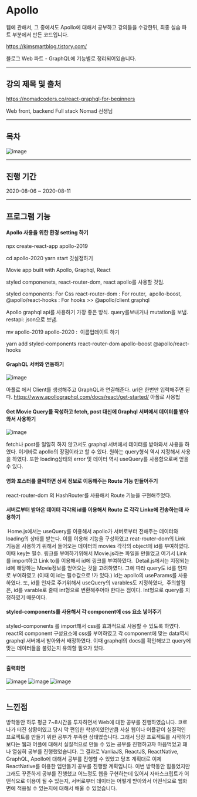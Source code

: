 # Apollo

웹에 관해서, 그 중에서도 Apollo에 대해서 공부하고 강의들을 수강한뒤, 최종 실습 파트 부분에서 만든 코드입니다.

https://kimsmartblog.tistory.com/

블로그 Web 파트 - GraphQL에 기능별로 정리되어있습니다.

***

## 강의 제목 및 출처
https://nomadcoders.co/react-graphql-for-beginners

Web front, backend Full stack Nomad 선생님

***

## 목차
![image](https://user-images.githubusercontent.com/44837403/114277045-6e211100-9a64-11eb-8d2c-4a95f3e1467d.png)

***

## 진행 기간
2020-08-06 ~ 2020-08-11

***

## 프로그램 기능

#### Apollo 사용을 위한 환경 setting 하기

npx create-react-app apollo-2019

cd apollo-2020
yarn start
깃설정하기

Movie app built with Apollo, Graphql, React

styled componenets, react-router-dom, react apollo를 사용할 것임.

styled components: For Css react-router-dom : For router,
 apollo-boost, @apollo/react-hooks : For hooks >> @apollo/client graphql


Apollo
graphql api를 사용하기 가장 좋은 방식. query를보내거나 mutation을 보냄.
restapi: json으로 보냄.

mv apollo-2019 apollo-2020 :  이름업데이트 하기

yarn add styled-components react-router-dom apollo-boost @apollo/react-hooks

#### GraphQL 서버와 연동하기

![image](https://user-images.githubusercontent.com/44837403/114277343-c0166680-9a65-11eb-85ff-8cf5fb5be540.png)

아폴로 에서 Client를 생성해주고 GraphQL과 연결해준다. url은 한번만 입력해주면 된다.
https://www.apollographql.com/docs/react/get-started/
아폴로 사용법

#### Get Movie Query를 작성하고 fetch, post 대신에 Graphql 서버에서 데이터를 받아와서 사용하기
![image](https://user-images.githubusercontent.com/44837403/114277356-cd335580-9a65-11eb-9da0-0c0d3fb4168c.png)

fetch나 post를 일일히 하지 않고서도 graphql 서버에서 데이터를 받아와서 사용을 하였다. 이게바로 apollo의 장점이라고 할 수 있다.
원하는 query형식 역시 지정해서 사용을 하였다. 또한 loading상태와 error 및 데이터 역시 useQuery를 사용함으로써 얻을 수 있다.

#### 영화 포스터를 클릭하면 상세 정보로 이동해주는 Route 기능 만들어주기

react-router-dom 의 HashRouter를 사용해서 Route 기능을 구현해주었다.

#### 서버로부터 받아온 데이터 각각의 id를 이용해서 Route 로 각각 Linke에 전송하는데 사용하기

 Home.js에서는 useQuery를 이용해서 apollo가 서버로부터 전해주는 데이터와 loading의 상태를 받는다.
이를 이용해 기능을 구성하였고 reat-router-dom의 Link 기능을 사용하기 위해서 들어오는 데이터의 movies 각각의 object에 id를 부여하였다. 이때 key는 필수. 링크를 부여하기위해서 Movie.js라는 파일을 만들었고 여기서 Link를 import하고 Link to를 이용해서 id에 링크를 부여하였다.
 Detail.js에서는 지정되는 id에 해당하는 Movie정보를 얻어오는 것을 고려하였다. 그에 따라 query도 id를 인자로 부여하였고 (이때 이 id는 필수값으로 !가 있다.) id는 apollo의 useParams를 사용하였다. 또, id를 인자로 주기위해서 useQuery의 varables도 지정하였다,
 주의할점은, id를 varable로 줄때 int형으로 변환해주어야 한다는 점이다. Int형으로 query를 지정하였기 때문이다.
 
 #### styled-components를 사용해서 각 component에 css 요소 넣어주기
 
 styled-components 를 import해서 css를 효과적으로 사용할 수 있도록 하였다. react의 component 구성요소에 css를 부여하였고 각 component에 맞는 data역시 graphql 서버에서 받아와서 배정하였다. 이때 graphql의 docs를 확인해보고 query에 맞는 데이터들을 불렀는지 유의할 필요가 있다. 

***

  #### 출력화면
![image](https://user-images.githubusercontent.com/44837403/114277831-dc1b0780-9a67-11eb-8c19-ff34a498a831.png)
![image](https://user-images.githubusercontent.com/44837403/114277837-e0472500-9a67-11eb-9843-544c7085521f.png)
![image](https://user-images.githubusercontent.com/44837403/114277844-e4734280-9a67-11eb-9866-bde5851bb8c2.png)

 

***


## 느낀점

방학동안 하루 평균 7~8시간을 투자하면서 Web에 대한 공부를 진행하였습니다. 코로나가 터진 상황이였고 당시 막 편입한 학생이였던만큼 사실 웹이나 어플같이 실질적인 프로젝트를 만들기 위한 공부가 부족한 상태였습니다. 그래서 당장 프로젝트를 시작하기보다는 웹과 어플에 대해서 실질적으로 만들 수 있는 공부를 진행하고자 마음먹었고
꽤나 열심히 공부를 진행했었습니다. 그 결과로 VanliaJS, ReactJS, ReactNative, GraphQL, Apollo에 대해서 공부를 진행할 수 있었고 당초 계획대로 이제 ReactNative를
이용한 앱만들기 공부를 진행할 계획입니다. 이번 방학동안 힘들었지만 그래도 꾸준하게 공부를 진행했고 어느정도 웹을 구현하는데 있어서 자바스크립트가 어떤식으로
이용이 될 수 있는지, 서버로부터 데이터는 어떻게 받아와서 어떤식으로 웹화면에 적용될 수 있는지에 대해서 배울 수 있었습니다.





